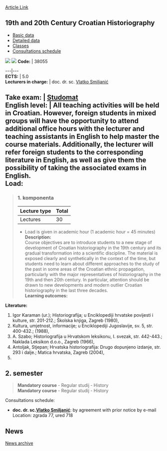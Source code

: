 [Article Link](https://www.fhs.hr/en/course/1a2cch)

## 19th and 20th Century Croatian Historiography
  * [Basic data](https://www.fhs.hr/en/course/1a2cch#v1id-523739_793303_1_0 "Basic data")
  * [Detailed data](https://www.fhs.hr/en/course/1a2cch#v1id-523739_793303_1_1 "Detailed data")
  * [Classes](https://www.fhs.hr/en/course/1a2cch#v1id-523739_793303_1_2 "Classes")
  * [Consultations schedule](https://www.fhs.hr/en/course/1a2cch#v1id-523739_793303_1_3 "Consultations schedule")


[![](https://www.fhs.hr/img/flags/gif/hr.gif)](https://www.fhs.hr/predmet/hh12s) [![](https://www.fhs.hr/img/flags/gif/gb.gif)](https://www.fhs.hr/en/course/1a2cch)
**Code:** |  38055  
  
---|---  
**ECTS:** |  5.0   
**Lecturers in charge:** |  doc. dr. sc. [Vlatko Smiljanić](https://www.fhs.hr/staff/vlatko.smiljanic)   
  
**Take exam:** |  [Studomat](http://www.isvu.hr/studomat)  
**English level:** |  All teaching activities will be held in Croatian. However, foreign students in mixed groups will have the opportunity to attend additional office hours with the lecturer and teaching assistants in English to help master the course materials. Additionally, the lecturer will refer foreign students to the corresponding literature in English, as well as give them the possibility of taking the associated exams in English.   
**Load:**  
---  
> ### 1. komponenta
> | Lecture type | Total  
> ---|---  
> Lectures | 30  
> * Load is given in academic hour (1 academic hour = 45 minutes)   
**Description:**  
> Course objectives are to introduce students to a new stage of development of Croatian historiography in the 19th century and its gradual transformation into a scientific discipline. The material is exposed clearly and synthetically in the context of the time, but students need to learn about different approaches to the study of the past in some areas of the Croatian ethnic propagation, particularly with the major representatives of historiography in the 19th and then 20th century. In particular, attention should be drawn to new developments and modern outlier Croatian historiography in the last three decades.  
**Learning outcomes:**  

  
**Literature:**  
  1. Igor Karaman (ur.); Historiografija; u Enciklopediji hrvatske povijesti i kulture, str. 201-212.; Školska knjiga, Zagreb (1980), 
  2. Kultura, umjetnost, informacije; u Enciklopediji Jugoslavije, sv. 5, str. 400-432.; (1988), 
  3. A. Szabo; Historiografija u Hrvatskom leksikonu, I. svezak, str. 442-443.; Naklada Leksikon d.o.o., Zagreb (1966), 
  4. Antoljak, Stjepan; Hrvatska historiografija: Drugo dopunjeno izdanje, str. 293 i dalje.; Matica hrvatska, Zagreb (2004), 
  5. 
  
**2. semester**  
---  
> **Mandatory course** - Regular studij - History  
>  **Mandatory course** - Regular studij - History  
>   
Consultations schedule: 
  * **doc. dr. sc.[Vlatko Smiljanić](https://www.fhs.hr/staff/vlatko.smiljanic)**: 
by agreement with prior notice by e-mail
Location: zgrada 77, ured 718 


## News
[News archive](https://www.fhs.hr/en/course/1a2cch?@=20q30#news_85714 "News archive")
